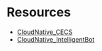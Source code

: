 # Resources

- [CloudNative_CECS](https://github.com/CloudNative-OracleAPAC/CloudNative_CECS)
- [CloudNative_IntelligentBot](https://github.com/CloudNative-OracleAPAC/CloudNative_IntelligentBot)